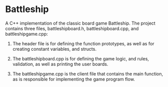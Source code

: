 # Battleship

A C++ implementation of the classic board game Battleship.
The project contains three files, battleshipboard.h, battleshipboard.cpp, and battleshipgame.cpp:

1. The header file is for defining the function prototypes, as well as for creating constant variables, and structs.

2. The battleshipboard.cpp is for defining the game logic, and rules, validation, as well as printing the user boards.

3. The battleshipgame.cpp is the client file that contains the main function, as is responsible for implementing the game program flow.
